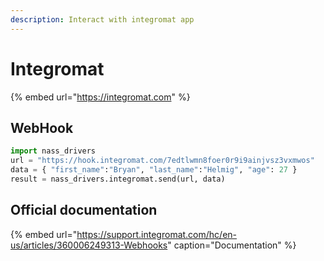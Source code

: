 ```yaml
---
description: Interact with integromat app
---
```


# Integromat

{% embed url="https://integromat.com" %}

## WebHook

```python
import nass_drivers
url = "https://hook.integromat.com/7edtlwmn8foer0r9i9ainjvsz3vxmwos"
data = { "first_name":"Bryan", "last_name":"Helmig", "age": 27 }
result = nass_drivers.integromat.send(url, data)
```

## Official documentation

{% embed url="https://support.integromat.com/hc/en-us/articles/360006249313-Webhooks" caption="Documentation" %}


